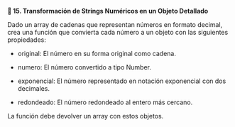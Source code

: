 <strong>📌 15. Transformación de Strings Numéricos en un Objeto Detallado</strong>

Dado un array de cadenas que representan números en formato decimal, crea una función que convierta cada número a un objeto con las siguientes propiedades:

- original: El número en su forma original como cadena.

- numero: El número convertido a tipo Number.

- exponencial: El número representado en notación exponencial con dos decimales.

- redondeado: El número redondeado al entero más cercano.

La función debe devolver un array con estos objetos.